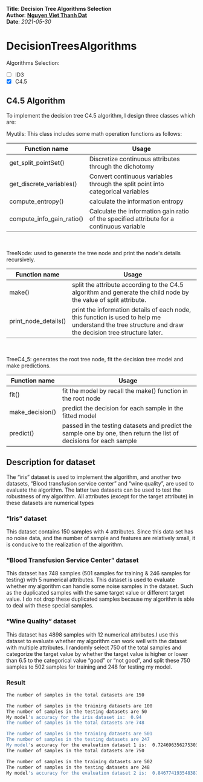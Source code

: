 **Title**: **Decision Tree Algorithms Selection**\
**Author**: __[Nguyen Viet Thanh Dat](https://github.com/thanhdatnv2712)__\
**Date**: *2021-05-30*

# DecisionTreesAlgorithms
Algorithms Selection:
- [ ] ID3
- [x] C4.5

## C4.5 Algorithm
To implement the decision tree C4.5 algorithm, I design three classes which are:

Myutils: This class includes some math operation functions as follows: <br>

|Function name | Usage |
|------ | ------- |
| get_split_pointSet() | Discretize continuous attributes through the dichotomy |
| get_discrete_variables() | Convert continuous variables through the split point into categorical variables |
| compute_entropy() | calculate the information entropy |
| compute_info_gain_ratio() | Calculate the information gain ratio of the specified attribute for a continuous variable |

<br>

TreeNode: used to generate the tree node and print the node's details recursively. <br>


|Function name | Usage |
|------ | ------- |
|make() | split the attribute according to the C4.5 algorithm and generate the child node by the value of split attribute. |
|print_node_details()| print the information details of each node, this function is used to help me understand the tree structure and draw the decision tree structure later. |

<br>

TreeC4_5: generates the root tree node, fit the decision tree model and make predictions. <br>

|Function name| Usage |
|------ | ------- |
|fit() | fit the model by recall the make() function in the root node |
|make_decision() | predict the decision for each sample in the fitted model |
|predict() | passed in the testing datasets and predict the sample one by one, then return the list of decisions for each sample |

## Description for dataset
The “iris” dataset is used to implement the algorithm, and another two datasets, “Blood transfusion service center” and “wine quality”, are used to evaluate the algorithm. The latter two datasets can be used to test the robustness of my algorithm. All attributes (except for the target attribute) in these datasets are numerical types

### “Iris” dataset
This dataset contains 150 samples with 4 attributes. Since this data set has no noise data, and the number of sample and features are relatively small, it is conducive to the realization of the algorithm. 

### “Blood Transfusion Service Center” dataset
This dataset has 748 samples (501 samples for training & 246 samples for testing) with 5 numerical attributes. This dataset is used to evaluate whether my algorithm can handle some noise samples in the dataset. Such as the duplicated samples with the same target value or different target value. I do not drop these duplicated samples because my algorithm is able to deal with these special samples.

### “Wine Quality” dataset
This dataset has 4898 samples with 12 numerical attributes.I use this dataset to evaluate whether my algorithm can work well with the dataset with multiple attributes. I randomly select 750 of the total samples and categorize the target value by whether the target value is higher or lower than 6.5 to the categorical value “good” or “not good”, and split these 750 samples to 502 samples for training and 248 for testing my model.

### Result
```bash
The number of samples in the total datasets are 150

The number of samples in the training datasets are 100
The number of samples in the testing datasets are 50
My model's accuracy for the iris dataset is:  0.94
The number of samples in the total datasets are 748

The number of samples in the training datasets are 501
The number of samples in the testing datasets are 247
My model's accuracy for the evaluation dataset 1 is:  0.7246963562753036
The number of samples in the total datasets are 750

The number of samples in the training datasets are 502
The number of samples in the testing datasets are 248
My model's accuracy for the evaluation dataset 2 is:  0.8467741935483871
```
